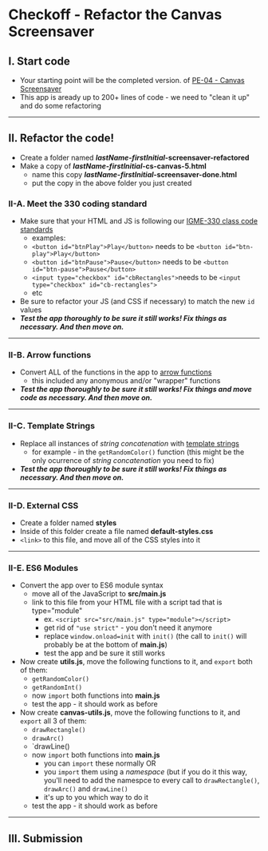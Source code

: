 # Checkoff - Refactor the Canvas Screensaver

## I. Start code
- Your starting point will be the completed version. of [PE-04 - Canvas Screensaver](../pe/04/pe-04.md)
- This app is aready up to 200+ lines of code - we need to "clean it up" and do some refactoring

<hr>

## II. Refactor the code!

- Create a folder named ***lastName-firstInitial*-screensaver-refactored**
- Make a copy of ***lastName-firstInitial*-cs-canvas-5.html**
  - name this copy ***lastName-firstInitial*-screensaver-done.html**
  - put the copy in the above folder you just created

### II-A. Meet the 330 coding standard

- Make sure that your HTML and JS is following our [IGME-330 class code standards](../notes/code-style-required-330.md)
  - examples:
  - `<button id="btnPlay">Play</button>` needs to be `<button id="btn-play">Play</button>`
  - `<button id="btnPause">Pause</button>` needs to be `<button id="btn-pause">Pause</button>`
  - `<input type="checkbox" id="cbRectangles">`needs to be `<input type="checkbox" id="cb-rectangles">`
  - etc
- Be sure to refactor your JS (and CSS if necessary) to match the new `id` values
- ***Test the app thoroughly to be sure it still works! Fix things as necessary. And then move on.***

<hr>

### II-B. Arrow functions

- Convert ALL of the functions in the app to [arrow functions](../notes/js-functions.md#vi-b-arrow-function-examples)
  - this included any anonymous and/or "wrapper" functions
- ***Test the app thoroughly to be sure it still works! Fix things and move code as necessary. And then move on.***

<hr>

### II-C. Template Strings

- Replace all instances of *string concatenation* with [template strings](https://developer.mozilla.org/en-US/docs/Web/JavaScript/Reference/Template_literals)
  - for example - in the `getRandomColor()` function (this might be the only ocurrence of *string concatenation* you need to fix)
- ***Test the app thoroughly to be sure it still works! Fix things as necessary. And then move on.***

<hr>

### II-D. External CSS
- Create a folder named **styles**
- Inside of this folder create a file named **default-styles.css**
- `<link>` to this file, and move all of the CSS styles into it

<hr>

### II-E. ES6 Modules

- Convert the app over to ES6 module syntax
  - move all of the JavaScript to **src/main.js**
  - link to this file from your HTML file with a script tad that is type="module" 
    - ex. `<script src="src/main.js" type="module"></script>`
    - get rid of `"use strict"` - you don't need it anymore
    - replace `window.onload=init` with `init()` (the call to `init()` will probably be at the bottom of **main.js**)
    - test the app and be sure it still works
- Now create **utils.js**, move the following functions to it, and `export` both of them:
  - `getRandomColor()` 
  - `getRandomInt()`
  - now `import` both functions into **main.js**
  - test the app - it should work as before
- Now create **canvas-utils.js**, move the following functions to it, and `export` all 3 of them:
  - `drawRectangle()`
  - `drawArc()`
  - `drawLine()
  - now `import` both functions into **main.js**
    - you can `import` these normally OR
    - you `import` them using a *namespace* (but if you do it this way, you'll need to add the namespce to every call to `drawRectangle()`, `drawArc()` and `drawLine()`
    - it's up to you which way to do it
  - test the app - it should work as before


<hr>

## III. Submission
